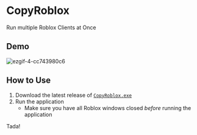 # CopyRoblox
Run multiple Roblox Clients at Once

## Demo

![ezgif-4-cc743980c6](https://user-images.githubusercontent.com/45884377/189501077-b2b49b01-35af-4eec-8697-29f8e295b88f.gif)

## How to Use

1) Download the latest release of [`CopyRoblox.exe`](https://github.com/200Tigersbloxed/CopyRoblox/releases/latest/download/CopyRoblox.exe)
2) Run the application
    + Make sure you have all Roblox windows closed *before* running the application

Tada!
